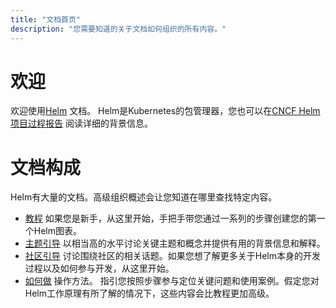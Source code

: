 ```yaml
---
title: "文档首页"
description: "您需要知道的关于文档如何组织的所有内容。"
---
```


# 欢迎

欢迎使用[Helm](https://helm.sh/) 文档。 Helm是Kubernetes的包管理器，您也可以在[CNCF Helm 项目过程报告](https://www.cncf.io/cncf-helm-project-journey/) 阅读详细的背景信息。 

# 文档构成

Helm有大量的文档。高级组织概述会让您知道在哪里查找特定内容。

- [教程](https://helm.sh/docs/intro) 如果您是新手，从这里开始，手把手带您通过一系列的步骤创建您的第一个Helm图表。
- [主题引导](https://helm.sh/docs/topics) 以相当高的水平讨论关键主题和概念并提供有用的背景信息和解释。
- [社区引导](https://helm.sh/docs/community) 讨论围绕社区的相关话题。如果您想了解更多关于Helm本身的开发过程以及如何参与开发，从这里开始。
- [如何做](https://helm.sh/docs/howto) 操作方法。 指引您按照步骤参与定位关键问题和使用案例。假定您对Helm工作原理有所了解的情况下，这些内容会比教程更加高级。
